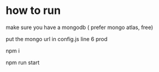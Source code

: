 


# how to run

make sure you have a mongodb  ( prefer mongo atlas, free)

put the mongo url in config.js   line 6   prod   

npm i

npm run start